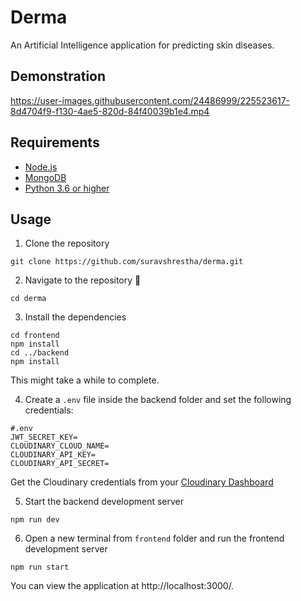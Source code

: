 # Derma
An Artificial Intelligence application for predicting skin diseases.

## Demonstration
https://user-images.githubusercontent.com/24486999/225523617-8d4704f9-f130-4ae5-820d-84f40039b1e4.mp4

## Requirements
- [Node.js](https://nodejs.org/en/)
- [MongoDB](https://www.mongodb.com/try/download/community)
- [Python 3.6 or higher](https://www.python.org/downloads/)

## Usage
1. Clone the repository
```
git clone https://github.com/suravshrestha/derma.git
```

2. Navigate to the repository :open_file_folder:
```
cd derma
```

3. Install the dependencies
```
cd frontend
npm install
cd ../backend
npm install
```
This might take a while to complete.

4. Create a `.env` file inside the backend folder and set the following credentials:
```
#.env
JWT_SECRET_KEY=
CLOUDINARY_CLOUD_NAME=
CLOUDINARY_API_KEY=
CLOUDINARY_API_SECRET=
```
Get the Cloudinary credentials from your [Cloudinary Dashboard](https://cloudinary.com/console/)

5. Start the backend development server
```
npm run dev
```

6. Open a new terminal from `frontend` folder and run the frontend development server
```
npm run start
```

You can view the application at http://localhost:3000/.
